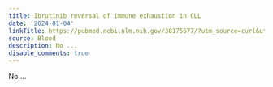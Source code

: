 ```yaml
---
title: Ibrutinib reversal of immune exhaustion in CLL
date: '2024-01-04'
linkTitle: https://pubmed.ncbi.nlm.nih.gov/38175677/?utm_source=curl&utm_medium=rss&utm_campaign=journals&utm_content=7603509&fc=None&ff=20240105170833&v=2.18.0
source: Blood
description: No ...
disable_comments: true
---
```

No ...